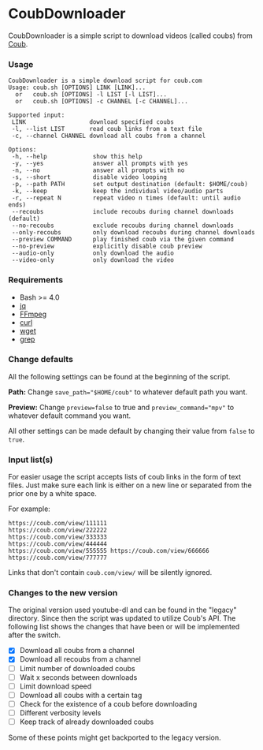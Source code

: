 # CoubDownloader

CoubDownloader is a simple script to download videos (called coubs) from [Coub](https://coub.com).  

### Usage

```
CoubDownloader is a simple download script for coub.com
Usage: coub.sh [OPTIONS] LINK [LINK]...
  or   coub.sh [OPTIONS] -l LIST [-l LIST]...
  or   coub.sh [OPTIONS] -c CHANNEL [-c CHANNEL]...

Supported input:
 LINK                  download specified coubs
 -l, --list LIST       read coub links from a text file
 -c, --channel CHANNEL download all coubs from a channel

Options:
 -h, --help             show this help
 -y, --yes              answer all prompts with yes
 -n, --no               answer all prompts with no
 -s, --short            disable video looping
 -p, --path PATH        set output destination (default: $HOME/coub)
 -k, --keep             keep the individual video/audio parts
 -r, --repeat N         repeat video n times (default: until audio ends)
 --recoubs              include recoubs during channel downloads (default)
 --no-recoubs           exclude recoubs during channel downloads
 --only-recoubs         only download recoubs during channel downloads
 --preview COMMAND      play finished coub via the given command
 --no-preview           explicitly disable coub preview
 --audio-only           only download the audio
 --video-only           only download the video
```

### Requirements

* Bash >= 4.0
* [jq](https://stedolan.github.io/jq/)
* [FFmpeg](https://www.ffmpeg.org/)
* [curl](https://curl.haxx.se/)
* [wget](https://www.gnu.org/software/wget/)
* [grep](https://www.gnu.org/software/grep/)

### Change defaults

All the following settings can be found at the beginning of the script.

**Path:** Change `save_path="$HOME/coub"` to whatever default path you want.

**Preview:** Change `preview=false` to true and `preview_command="mpv"` to whatever default command you want.

All other settings can be made default by changing their value from `false` to `true`.

### Input list(s)

For easier usage the script accepts lists of coub links in the form of text files. Just make sure each link is either on a new line or separated from the prior one by a white space.

For example:

```
https://coub.com/view/111111
https://coub.com/view/222222
https://coub.com/view/333333
https://coub.com/view/444444
https://coub.com/view/555555 https://coub.com/view/666666 https://coub.com/view/777777
```

Links that don't contain `coub.com/view/` will be silently ignored.

### Changes to the new version

The original version used youtube-dl and can be found in the "legacy" directory.
Since then the script was updated to utilize Coub's API. The following list shows the changes that have been or will be implemented after the switch.  

- [x] Download all coubs from a channel
- [x] Download all recoubs from a channel  
- [ ] Limit number of downloaded coubs  
- [ ] Wait x seconds between downloads  
- [ ] Limit download speed  
- [ ] Download all coubs with a certain tag  
- [ ] Check for the existence of a coub before downloading  
- [ ] Different verbosity levels
- [ ] Keep track of already downloaded coubs

Some of these points might get backported to the legacy version.
